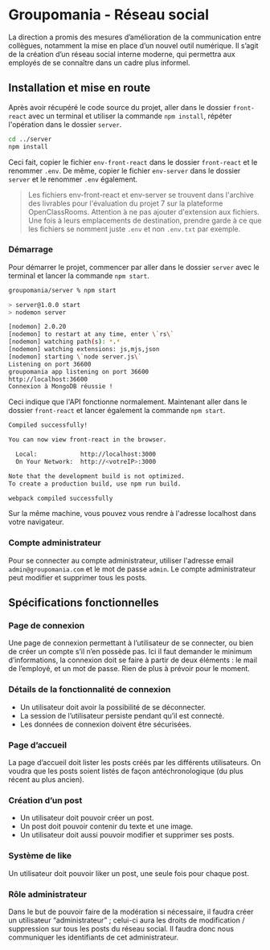 # Groupomania - Réseau social

La direction a promis des mesures d’amélioration de la communication entre collègues, notamment la mise en place d’un nouvel outil numérique. Il s’agit de la création d’un réseau social interne moderne, qui permettra aux employés de se connaître dans un cadre plus informel.

## Installation et mise en route

Après avoir récupéré le code source du projet, aller dans le dossier `front-react` avec un terminal et utiliser la commande `npm install`, répéter l'opération dans le dossier `server`.

```bash
cd ../server
npm install
```

Ceci fait, copier le fichier `env-front-react` dans le dossier `front-react` et le renommer `.env`. De même, copier le fichier `env-server` dans le dossier `server` et le renommer `.env` également.

> Les fichiers env-front-react et env-server se trouvent dans l'archive des livrables pour l'évaluation du projet 7 sur la plateforme OpenClassRooms.
> Attention à ne pas ajouter d'extension aux fichiers. Une fois à leurs emplacements de destination, prendre garde à ce que les fichiers se nomment juste `.env` et non `.env.txt` par exemple.

### Démarrage

Pour démarrer le projet, commencer par aller dans le dossier `server` avec le terminal et lancer la commande `npm start`.

```bash
groupomania/server % npm start

> server@1.0.0 start
> nodemon server

[nodemon] 2.0.20
[nodemon] to restart at any time, enter \`rs\`
[nodemon] watching path(s): *.*
[nodemon] watching extensions: js,mjs,json
[nodemon] starting \`node server.js\`
Listening on port 36600
groupomania app listening on port 36600
http://localhost:36600
Connexion à MongoDB réussie !
```

Ceci indique que l'API fonctionne normalement.
Maintenant aller dans le dossier `front-react` et lancer également la commande `npm start`.

```bash
Compiled successfully!

You can now view front-react in the browser.

  Local:            http://localhost:3000
  On Your Network:  http://<votreIP>:3000

Note that the development build is not optimized.
To create a production build, use npm run build.

webpack compiled successfully
```

Sur la même machine, vous pouvez vous rendre à l'adresse localhost dans votre navigateur.

### Compte administrateur

Pour se connecter au compte administrateur, utiliser l'adresse email `admin@groupomania.com` et le mot de passe `admin`.
Le compte administrateur peut modifier et supprimer tous les posts.

## Spécifications fonctionnelles

### Page de connexion

Une page de connexion permettant à l’utilisateur de se connecter, ou bien de créer un compte s’il n’en possède pas. Ici il faut demander le minimum d’informations, la connexion doit se faire à partir de deux éléments : le mail de l’employé, et un mot de passe. Rien de plus à prévoir pour le moment.

### Détails de la fonctionnalité de connexion

-   Un utilisateur doit avoir la possibilité de se déconnecter.
-   La session de l’utilisateur persiste pendant qu’il est connecté.
-   Les données de connexion doivent être sécurisées.

### Page d’accueil

La page d’accueil doit lister les posts créés par les différents utilisateurs. On voudra que les posts soient listés de façon antéchronologique (du plus récent au plus ancien).

### Création d’un post

-   Un utilisateur doit pouvoir créer un post.
-   Un post doit pouvoir contenir du texte et une image.
-   Un utilisateur doit aussi pouvoir modifier et supprimer ses posts.

### Système de like

Un utilisateur doit pouvoir liker un post, une seule fois pour chaque post.

### Rôle administrateur

Dans le but de pouvoir faire de la modération si nécessaire, il faudra créer un utilisateur “administrateur” ; celui-ci aura les droits de modification / suppression sur tous les posts du réseau social. Il faudra donc nous communiquer les identifiants de cet administrateur.
